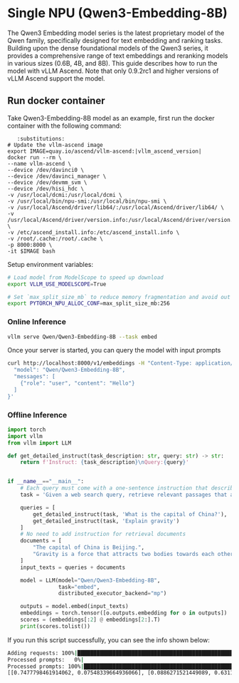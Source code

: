 # Single NPU (Qwen3-Embedding-8B)

The Qwen3 Embedding model series is the latest proprietary model of the Qwen family, specifically designed for text embedding and ranking tasks. Building upon the dense foundational models of the Qwen3 series, it provides a comprehensive range of text embeddings and reranking models in various sizes (0.6B, 4B, and 8B). This guide describes how to run the model with vLLM Ascend. Note that only 0.9.2rc1 and higher versions of vLLM Ascend support the model.

## Run docker container

Take Qwen3-Embedding-8B model as an example, first run the docker container with the following command:

```{code-block} bash
   :substitutions:
# Update the vllm-ascend image
export IMAGE=quay.io/ascend/vllm-ascend:|vllm_ascend_version|
docker run --rm \
--name vllm-ascend \
--device /dev/davinci0 \
--device /dev/davinci_manager \
--device /dev/devmm_svm \
--device /dev/hisi_hdc \
-v /usr/local/dcmi:/usr/local/dcmi \
-v /usr/local/bin/npu-smi:/usr/local/bin/npu-smi \
-v /usr/local/Ascend/driver/lib64/:/usr/local/Ascend/driver/lib64/ \
-v /usr/local/Ascend/driver/version.info:/usr/local/Ascend/driver/version.info \
-v /etc/ascend_install.info:/etc/ascend_install.info \
-v /root/.cache:/root/.cache \
-p 8000:8000 \
-it $IMAGE bash
```

Setup environment variables:

```bash
# Load model from ModelScope to speed up download
export VLLM_USE_MODELSCOPE=True

# Set `max_split_size_mb` to reduce memory fragmentation and avoid out of memory
export PYTORCH_NPU_ALLOC_CONF=max_split_size_mb:256
```

### Online Inference

```bash
vllm serve Qwen/Qwen3-Embedding-8B --task embed
```

Once your server is started, you can query the model with input prompts

```bash
curl http://localhost:8000/v1/embeddings -H "Content-Type: application/json" -d '{
  "model": "Qwen/Qwen3-Embedding-8B",
  "messages": [
    {"role": "user", "content": "Hello"}
  ]
}'
```

### Offline Inference

```python
import torch
import vllm
from vllm import LLM

def get_detailed_instruct(task_description: str, query: str) -> str:
    return f'Instruct: {task_description}\nQuery:{query}'


if __name__=="__main__":
    # Each query must come with a one-sentence instruction that describes the task
    task = 'Given a web search query, retrieve relevant passages that answer the query'

    queries = [
        get_detailed_instruct(task, 'What is the capital of China?'),
        get_detailed_instruct(task, 'Explain gravity')
    ]
    # No need to add instruction for retrieval documents
    documents = [
        "The capital of China is Beijing.",
        "Gravity is a force that attracts two bodies towards each other. It gives weight to physical objects and is responsible for the movement of planets around the sun."
    ]
    input_texts = queries + documents

    model = LLM(model="Qwen/Qwen3-Embedding-8B",
                task="embed",
                distributed_executor_backend="mp")

    outputs = model.embed(input_texts)
    embeddings = torch.tensor([o.outputs.embedding for o in outputs])
    scores = (embeddings[:2] @ embeddings[2:].T)
    print(scores.tolist())
```

If you run this script successfully, you can see the info shown below:

```bash
Adding requests: 100%|█████████████████████████████████████████████████████████████████████████████████████████████████████████████████████████████████████████████████████████████████████████████████| 4/4 [00:00<00:00, 282.22it/s]
Processed prompts:   0%|                                                                                                                                    | 0/4 [00:00<?, ?it/s, est. speed input: 0.00 toks/s, output: 0.00 toks/s](VllmWorker rank=0 pid=4074750) ('Warning: torch.save with "_use_new_zipfile_serialization = False" is not recommended for npu tensor, which may bring unexpected errors and hopefully set "_use_new_zipfile_serialization = True"', 'if it is necessary to use this, please convert the npu tensor to cpu tensor for saving')
Processed prompts: 100%|████████████████████████████████████████████████████████████████████████████████████████████████████████████████████████████| 4/4 [00:00<00:00, 31.95it/s, est. speed input: 0.00 toks/s, output: 0.00 toks/s]
[[0.7477798461914062, 0.07548339664936066], [0.0886271521449089, 0.6311039924621582]]
```
